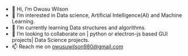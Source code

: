 - 👋 Hi, I’m Owusu Wilson
- 👀 I’m interested in Data science, Artificial Intelligence(AI) and Machine Learning.
- 🌱 I’m currently learning Data structures and algorithms.
- 💞️ I’m looking to collaborate on | python or electron-js based GUI projects| Data Science projects.
- 📫 Reach me on owusuwilson980@gmail.com

<!---
Owusu-Wilson/Owusu-Wilson is a ✨ special ✨ repository because its `README.md` (this file) appears on your GitHub profile.
You can click the Preview link to take a look at your changes.
--->
